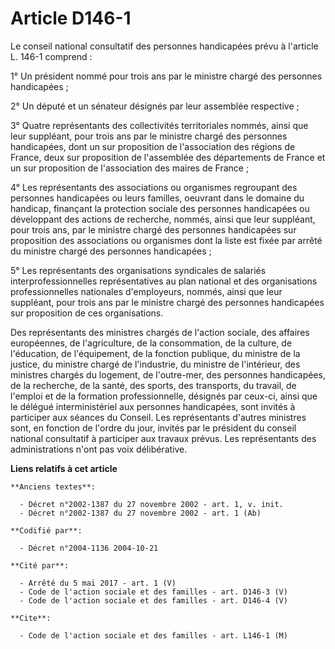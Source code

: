# Article D146-1

Le conseil national consultatif des personnes handicapées prévu à l'article L. 146-1 comprend :

1° Un président nommé pour trois ans par le ministre chargé des personnes handicapées ;

2° Un député et un sénateur désignés par leur assemblée respective ;

3° Quatre représentants des collectivités territoriales nommés, ainsi que leur suppléant, pour trois ans par le ministre
chargé des personnes handicapées, dont un sur proposition de l'association des régions de France, deux sur proposition de
l'assemblée des départements de France et un sur proposition de l'association des maires de France ;

4° Les représentants des associations ou organismes regroupant des personnes handicapées ou leurs familles, oeuvrant dans le
domaine du handicap, finançant la protection sociale des personnes handicapées ou développant des actions de recherche,
nommés, ainsi que leur suppléant, pour trois ans, par le ministre chargé des personnes handicapées sur proposition des
associations ou organismes dont la liste est fixée par arrêté du ministre chargé des personnes handicapées ;

5° Les représentants des organisations syndicales de salariés interprofessionnelles représentatives au plan national et des
organisations professionnelles nationales d'employeurs, nommés, ainsi que leur suppléant, pour trois ans par le ministre
chargé des personnes handicapées sur proposition de ces organisations.

Des représentants des ministres chargés de l'action sociale, des affaires européennes, de l'agriculture, de la consommation,
de la culture, de l'éducation, de l'équipement, de la fonction publique, du ministre de la justice, du ministre chargé de
l'industrie, du ministre de l'intérieur, des ministres chargés du logement, de l'outre-mer, des personnes handicapées, de la
recherche, de la santé, des sports, des transports, du travail, de l'emploi et de la formation professionnelle, désignés par
ceux-ci, ainsi que le délégué interministériel aux personnes handicapées, sont invités à participer aux séances du Conseil.
Les représentants d'autres ministres sont, en fonction de l'ordre du jour, invités par le président du conseil national
consultatif à participer aux travaux prévus. Les représentants des administrations n'ont pas voix délibérative.

**Liens relatifs à cet article**

	**Anciens textes**:

	  - Décret n°2002-1387 du 27 novembre 2002 - art. 1, v. init.
	  - Décret n°2002-1387 du 27 novembre 2002 - art. 1 (Ab)

	**Codifié par**:

	  - Décret n°2004-1136 2004-10-21

	**Cité par**:

	  - Arrêté du 5 mai 2017 - art. 1 (V)
	  - Code de l'action sociale et des familles - art. D146-3 (V)
	  - Code de l'action sociale et des familles - art. D146-4 (V)

	**Cite**:

	  - Code de l'action sociale et des familles - art. L146-1 (M)
